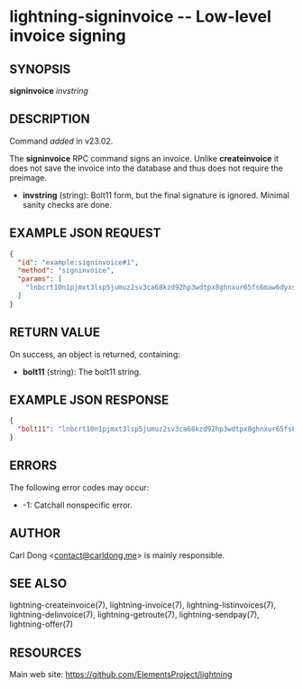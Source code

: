 lightning-signinvoice -- Low-level invoice signing
==================================================

SYNOPSIS
--------

**signinvoice** *invstring* 

DESCRIPTION
-----------

Command *added* in v23.02.

The **signinvoice** RPC command signs an invoice. Unlike **createinvoice** it does not save the invoice into the database and thus does not require the preimage.

- **invstring** (string): Bolt11 form, but the final signature is ignored. Minimal sanity checks are done.

EXAMPLE JSON REQUEST
--------------------

```json
{
  "id": "example:signinvoice#1",
  "method": "signinvoice",
  "params": [
    "lnbcrt10n1pjmxt3lsp5jumuz2sv3ca68kzd92hp3wdtpx8ghnxur65fs6maw6dyxsleqd0spp5nadvvh7uzk2qzh8d9d7tsxr08l9uaz2vjeuuahqtufjv52d0eassdq8d9h8vvgxqyjw5qcqp99qxpqysgq4rrn702eum6c9ld9khlz39vdyd8zcwrav5ygqvu6w54aep6yarkyfrnk990yf5prpasgzmj52stektf6mzwdl5hc6qlsglt2a0pwp0spwww44w"
  ]
}
```

RETURN VALUE
------------

On success, an object is returned, containing:

- **bolt11** (string): The bolt11 string.

EXAMPLE JSON RESPONSE
---------------------

```json
{
  "bolt11": "lnbcrt10n1pjmxt3lsp5jumuz2sv3ca68kzd92hp3wdtpx8ghnxur65fs6maw6dyxsleqd0spp5nadvvh7uzk2qzh8d9d7tsxr08l9uaz2vjeuuahqtufjv52d0eassdq8d9h8vvgxqyjw5qcqp99qxpqysgq3nhrd72qe7wmc2hvwhaqnx05y6dzxh2tal02kw055er7uutkkrcreccm37ce6wv7ee8q70ktlr9fy3fd635hc2k98a4svd9c8v4cpjsppm2eee"
}
```

ERRORS
------

The following error codes may occur:

- -1: Catchall nonspecific error.

AUTHOR
------

Carl Dong <<contact@carldong.me>> is mainly responsible.

SEE ALSO
--------

lightning-createinvoice(7), lightning-invoice(7), lightning-listinvoices(7), lightning-delinvoice(7), lightning-getroute(7), lightning-sendpay(7), lightning-offer(7)

RESOURCES
---------

Main web site: <https://github.com/ElementsProject/lightning>
